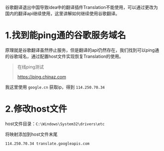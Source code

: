 谷歌翻译退出中国导致idea中的翻译插件Translation不能使用，可以通过更改为国内的翻译api继续使用，这里讲解如何继续使用谷歌翻译。

# 1.找到能ping通的谷歌服务域名

原理就是谷歌翻译虽然停止服务，但是翻译的api仍然存在，我们找到可以ping通的谷歌域名，通过配置host文件实现恢复Translation的使用。

> 在线ping测试
>
> https://ping.chinaz.com

我这里使用 `google.cn` 获取ip，得到 `114.250.70.34` 

# 2.修改host文件

host文件目录：`C:\Windows\System32\drivers\etc` 

将映射添加到host文件末尾

```
114.250.70.34 translate.googleapis.com
```

